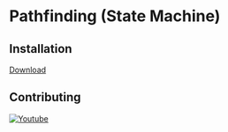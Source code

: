 # Pathfinding (State Machine)

## Installation

[Download](PC)

## Contributing
[![Youtube](https://img.youtube.com/vi/YJuMMrlg7BM/0.jpg)](https://www.youtube.com/watch?v=YJuMMrlg7BM)
